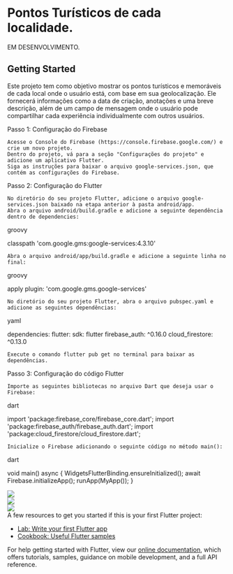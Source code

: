 # Pontos Turísticos de cada localidade.

EM DESENVOLVIMENTO.

## Getting Started

Este projeto tem como objetivo mostrar os pontos turísticos e memoráveis de cada local onde o usuário está, com base em sua geolocalização. Ele fornecerá informações como a data de criação, anotações e uma breve descrição, além de um campo de mensagem onde o usuário pode compartilhar cada experiência individualmente com outros usuários.

Passo 1: Configuração do Firebase

    Acesse o Console do Firebase (https://console.firebase.google.com/) e crie um novo projeto.
    Dentro do projeto, vá para a seção "Configurações do projeto" e adicione um aplicativo Flutter.
    Siga as instruções para baixar o arquivo google-services.json, que contém as configurações do Firebase.

Passo 2: Configuração do Flutter

    No diretório do seu projeto Flutter, adicione o arquivo google-services.json baixado na etapa anterior à pasta android/app.
    Abra o arquivo android/build.gradle e adicione a seguinte dependência dentro de dependencies:

groovy

classpath 'com.google.gms:google-services:4.3.10'

    Abra o arquivo android/app/build.gradle e adicione a seguinte linha no final:

groovy

apply plugin: 'com.google.gms.google-services'

    No diretório do seu projeto Flutter, abra o arquivo pubspec.yaml e adicione as seguintes dependências:

yaml

dependencies:
  flutter:
    sdk: flutter
  firebase_auth: ^0.16.0
  cloud_firestore: ^0.13.0

    Execute o comando flutter pub get no terminal para baixar as dependências.

Passo 3: Configuração do código Flutter

    Importe as seguintes bibliotecas no arquivo Dart que deseja usar o Firebase:

dart

import 'package:firebase_core/firebase_core.dart';
import 'package:firebase_auth/firebase_auth.dart';
import 'package:cloud_firestore/cloud_firestore.dart';

    Inicialize o Firebase adicionando o seguinte código no método main():

dart

void main() async {
  WidgetsFlutterBinding.ensureInitialized();
  await Firebase.initializeApp();
  runApp(MyApp());
}

<img src="https://media.discordapp.net/attachments/1046815809227468832/1046816343929913444/Captura_de_Tela_2022-11-28_as_10.52.42.png?width=781&height=439">
<br>
<img src="https://media.discordapp.net/attachments/1046815809227468832/1046816315983278100/Captura_de_Tela_2022-11-28_as_10.52.29.png?width=781&height=439">
<br>
<img src="https://media.discordapp.net/attachments/1046815809227468832/1046816506463408188/1669650580117.jpg?width=203&height=439">
<br> 
A few resources to get you started if this is your first Flutter project:

- [Lab: Write your first Flutter app](https://flutter.dev/docs/get-started/codelab)
- [Cookbook: Useful Flutter samples](https://flutter.dev/docs/cookbook)

For help getting started with Flutter, view our
[online documentation](https://flutter.dev/docs), which offers tutorials,
samples, guidance on mobile development, and a full API reference.
